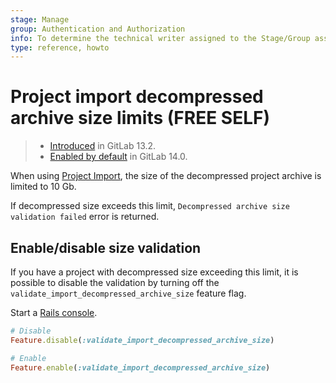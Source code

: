 ```yaml
---
stage: Manage
group: Authentication and Authorization
info: To determine the technical writer assigned to the Stage/Group associated with this page, see https://about.gitlab.com/handbook/product/ux/technical-writing/#assignments
type: reference, howto
---
```


# Project import decompressed archive size limits **(FREE SELF)**

> - [Introduced](https://gitlab.com/gitlab-org/gitlab/-/issues/31564) in GitLab 13.2.
> - [Enabled by default](https://gitlab.com/gitlab-org/gitlab/-/merge_requests/63025) in GitLab 14.0.

When using [Project Import](../user/project/settings/import_export.md), the size of the decompressed project archive is limited to 10 Gb.

If decompressed size exceeds this limit, `Decompressed archive size validation failed` error is returned.

## Enable/disable size validation

If you have a project with decompressed size exceeding this limit,
it is possible to disable the validation by turning off the
`validate_import_decompressed_archive_size` feature flag.

Start a [Rails console](../administration/operations/rails_console.md#starting-a-rails-console-session).

```ruby
# Disable
Feature.disable(:validate_import_decompressed_archive_size)

# Enable
Feature.enable(:validate_import_decompressed_archive_size)
```
